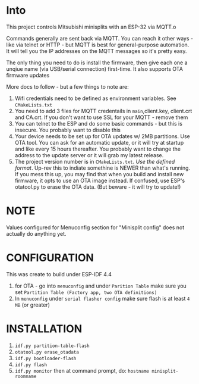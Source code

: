 # Into
This project controls Mitsubishi minisplits with an ESP-32 via MQTT.o

Commands generally are sent back via MQTT. You can reach it other ways - like via telnet or HTTP - but MQTT is best for general-purpose automation. It will tell you the IP addresses on the MQTT messages so it's pretty easy.

The only thing you need to do is install the firmware, then give each one a unqiue name (via USB/serial connection) first-time. It also supports OTA firmware updates

More docs to follow - but a few things to note are:

1. Wifi credentials need to be defined as environment variables. See `CMakeLists.txt`
2. You need to add 3 files for MQTT credentails in `main`,client.key, client.crt and CA.crt. If you don't want to use SSL for your MQTT - remove them
3. You can telnet to the ESP and do some basic commands - but this is insecure. You probably want to disable this
4. Your device needs to be set up for OTA updates w/ 2MB partitions. Use OTA tool. You can ask for an automatic update, or it will try at startup and like every 15 hours thereafter. You probably want to change the address to the update server or it will grab my latest release.
5. The project version number is in `CMakeLists.txt`. *Use the defined format*. Up-rev this to indiate somethine is NEWER than what's running. If you mess this up, you may find that when you build and install new firmware, it opts to use an OTA image instead. If confused, use ESP's otatool.py to erase the OTA data. (But beware - it will try to update!)

# NOTE
Values configured for Menuconfig section for "Minisplit config" does not actually do anything yet.


# CONFIGURATION

This was create to build under ESP-IDF 4.4

1. for OTA - go into `menuconfig` and under `Parition Table` make sure you set `Partition Table (Factory app, two OTA definitions)`
2. In `menuconfig` under `serial flasher config` make sure flash is at least `4 MB` (or greater)

# INSTALLATION

 1. `idf.py partition-table-flash`
 2. `otatool.py erase_otadata`
 3. `idf.py bootloader-flash`
 4. `idf.py flash`
 4. `idf.py monitor` then at command prompt, do: `hostname minisplit-roomname`

